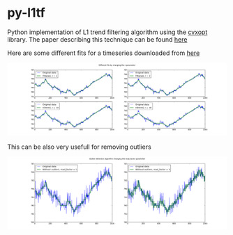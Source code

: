 py-l1tf
=======

Python implementation of L1 trend filtering algorithm using the [cvxopt](http://cvxopt.org/) library.
The paper describing this technique can be found [here](http://web.stanford.edu/~gorin/papers/l1_trend_filter.pdf)

Here are some different fits for a timeseries downloaded from [here](http://www.barchartmarketdata.com/datasamples/US%20Futures%20Tick%20Query.csv)

![Different fits by changing the delta parameter](https://raw.githubusercontent.com/elsonidoq/py-l1tf/master/l1tf/example/fits.png)

This can be also very usefull for removing outliers

![Different fits by changing the delta parameter](https://raw.githubusercontent.com/elsonidoq/py-l1tf/master/l1tf/example/outliers.png)

